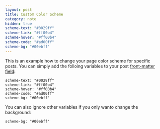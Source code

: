 ```yaml
---
layout: post
title: Custom Color Scheme
category: note
hidden: true
scheme-text: "#0029ff"
scheme-link: "#ff00b4"
scheme-hover: "#ff00b4"
scheme-code: "#ad00ff"
scheme-bg: "#00ebff"
---
```


This is an example how to change your page color scheme for specific posts. You can simply add the folloing variables to your post [front-matter field](http://jekyllrb.com/docs/frontmatter/):

```
scheme-text: "#0029ff"
scheme-link: "#ff00b4"
scheme-hover: "#ff00b4"
scheme-code: "#ad00ff"
scheme-bg: "#00ebff"
```

You can also ignore other variables if you only wanto change the background:

```
scheme-bg: "#00ebff"
```
